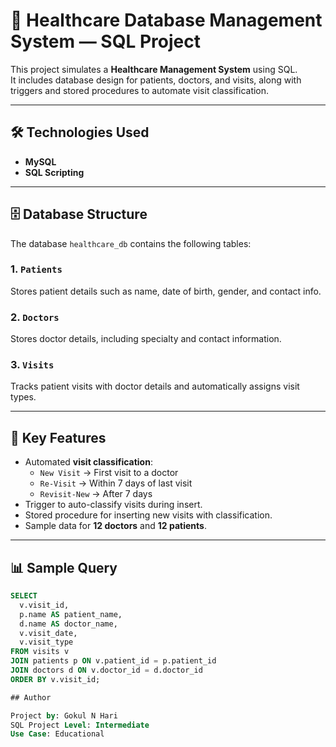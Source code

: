 # 🏥 Healthcare Database Management System — SQL Project

This project simulates a **Healthcare Management System** using SQL.  
It includes database design for patients, doctors, and visits, along with triggers and stored procedures to automate visit classification.

---

## 🛠️ Technologies Used
* **MySQL**
* **SQL Scripting**

---

## 🗄️ Database Structure

The database `healthcare_db` contains the following tables:

### 1. `Patients`
Stores patient details such as name, date of birth, gender, and contact info.

### 2. `Doctors`
Stores doctor details, including specialty and contact information.

### 3. `Visits`
Tracks patient visits with doctor details and automatically assigns visit types.

---

## 📂 Key Features
- Automated **visit classification**:  
  - `New Visit` → First visit to a doctor  
  - `Re-Visit` → Within 7 days of last visit  
  - `Revisit-New` → After 7 days  
- Trigger to auto-classify visits during insert.  
- Stored procedure for inserting new visits with classification.  
- Sample data for **12 doctors** and **12 patients**.  

---

## 📊 Sample Query

```sql
SELECT 
  v.visit_id,
  p.name AS patient_name,
  d.name AS doctor_name,
  v.visit_date,
  v.visit_type
FROM visits v
JOIN patients p ON v.patient_id = p.patient_id
JOIN doctors d ON v.doctor_id = d.doctor_id
ORDER BY v.visit_id;

## Author

Project by: Gokul N Hari
SQL Project Level: Intermediate
Use Case: Educational

